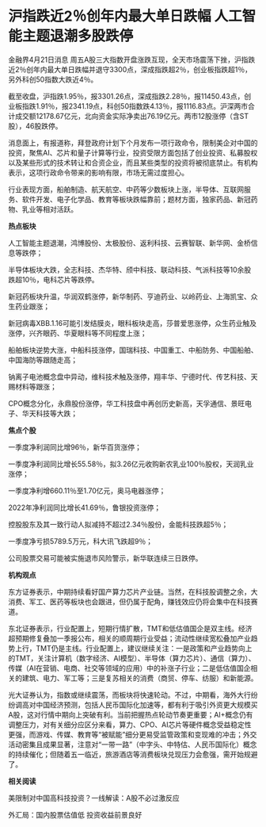 # 沪指跌近2％创年内最大单日跌幅 人工智能主题退潮多股跌停

金融界4月21日消息
周五A股三大指数开盘涨跌互现，全天市场震荡下挫，沪指跌近2％创年内最大单日跌幅并退守3300点，深成指跌超2％，创业板指跌超1％，另外科创50指数大跌近4％。

截至收盘，沪指跌1.95％，报3301.26点，深成指跌2.28％，报11450.43点，创业板指跌1.91％，报2341.19点，科创50指数跌4.13％，报1116.83点。沪深两市合计成交额12178.67亿元，北向资金实际净卖出76.19亿元。两市12股涨停（含ST股），46股跌停。

消息面上，有报道称，拜登政府计划下个月发布一项行政命令，限制美企对中国的投资，聚焦AI、芯片和量子计算等行业，投资受限方面包括了创业投资、私募股权以及某些形式的技术转让和合资企业，而且某些类型的投资将被彻底禁止。有机构表示，这项行政命令带来的影响有限，市场无需过度担心。

行业表现方面，船舶制造、航天航空、中药等少数板块上涨，半导体、互联网服务、软件开发、电子化学品、教育等板块跌幅靠前；题材方面，独家药品、新冠药物、乳业等相对活跃。

**热点板块**

人工智能主题退潮，鸿博股份、太极股份、返利科技、云赛智联、新华网、金桥信息等跌停；

半导体板块大跌，全志科技、杰华特、颀中科技、联动科技、气派科技等10余股跌超10％，电科芯片等跌停。

新冠药板块升温，华润双鹤涨停，新华制药、亨迪药业、以岭药业、上海凯宝、众生药业跟涨；

新冠病毒XBB.1.16可能引发结膜炎，眼科板块走高，莎普爱思涨停，众生药业触及涨停，兴齐眼药、华夏眼科等不同程度上涨；

船舶板块逆势大涨，中船科技涨停，国瑞科技、中国重工、中船防务、中国船舶、中国海防等跟随走高；

钠离子电池概念盘中异动，维科技术触及涨停，翔丰华、宁德时代、传艺科技、天赐材料等跟涨；

CPO概念分化，永鼎股份涨停，华工科技盘中再创历史新高，天孚通信、景旺电子、华天科技等大跌；

**焦点个股**

一季度净利润同比增96％，新华百货涨停；

一季度净利润同比增长55.58％，拟3.26亿元收购新农乳业100％股权，天润乳业涨停；

一季度净利增660.11％至1.70亿元，奥马电器涨停；

2022年净利润同比增长41.69％，鲁银投资涨停；

控股股东及其一致行动人拟减持不超过2.34％股份，金能科技跌超5％；

一季度净亏损5789.5万元，科大讯飞跌超9％；

公司股票交易可能被实施退市风险警示，新华联连续三日跌停。

**机构观点**

东方证券表示，中期持续看好国产算力芯片产业链。当然，在科技股调整之余，大消费、军工、医药等板块也会跟进，但仍属于配角，赚钱效应仍将会集中在科技赛道。

东北证券表示，行业配置上，短期行情扩散，TMT和低估值国企是双主线。经济超预期修复叠加一季报公布，相关的顺周期行业受益；流动性继续宽松叠加产业趋势上行，TMT仍是主线。行业配置上，建议继续关注：一是政策和产业趋势向上的TMT，关注计算机（数字经济、AI模型）、半导体（算力芯片）、通信（算力）、传媒（AI在营销、电商、社交等领域的应用）中的补涨子行业；二是低估值国企相关的建筑、电力、军工等；三是复苏相关的消费（商贸、停车、纺服）和新能源。

光大证券认为，指数或继续震荡，而板块将快速轮动。不过，中期看，海外大行纷纷调高对中国经济预测，包括人民币国际化加速等，都有利于吸引外资更大规模买A股，这对行情中期向上突破有利。当前把握热点轮动节奏更重要；AI+概念仍有调整压力，对有关细分应区分来看，算力、CPO、AI芯片等硬件概念受益稳定性更强，而游戏、传媒、教育等“被赋能”细分更易受监管政策和变现难的冲击；外交活动密集且成果显著，注意对“一带一路”（中字头、中特估、人民币国际化）概念的持续催化；但随着五一临近，旅游酒店等消费板块兑现压力会愈强，需开始规避了。

**相关阅读**

美限制对中国高科技投资？一线解读：A股不必过激反应

外汇局：国内股票估值低 投资收益前景良好


